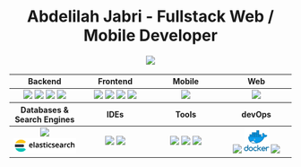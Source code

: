 <div align="center">

# Abdelilah Jabri - Fullstack Web / Mobile Developer

![](https://visitor-badge.laobi.icu/badge?page_id=AbdelilahJabri.Abdelilah)

  <table align ="center">
    <thead>
    <tr>
      <th width="25%">Backend</th>
      <th width="25%">Frontend</th>
      <th width="25%">Mobile</th>
      <th width="25%">Web</th>
    </tr>
    </thead>
    <tbody>
      <tr>
        <td align = "center">
          <img src = "https://www.freepnglogos.com/uploads/php-logo-png/php-logo-php-elephant-logo-vectors-download-5.png" height ="35px">
          <img src = "https://symfony.com/images/logos/sf-positive.svg" height ="35px">
          <img src = "https://upload.wikimedia.org/wikipedia/commons/thumb/9/9a/Laravel.svg/1200px-Laravel.svg.png" height ="35px">
          <img src = "https://api-platform.com/static/1d564bfa48554e9e55528e4352daeec4/77647/Logo_Circle%20webby%20text%20blue%20light.png" height ="35px">
        </td>
        <td  align = "center">
          <img src = "https://cdn.auth0.com/blog/react-js/react.png" height ="45px">
          <img src = "https://everyday.codes/wp-content/uploads/2020/01/0-U2DmhXYumRyXH6X1.png" height ="35px">
          <img src = "https://upload.wikimedia.org/wikipedia/commons/thumb/9/95/Vue.js_Logo_2.svg/1200px-Vue.js_Logo_2.svg.png" height ="35px">
          <img src = "https://nuxtjs.org/logos/nuxt-square.svg" height ="45px">
        </td>
        <td  align = "center">
          <img src = "https://assets-global.website-files.com/5d9bc5d562ffc2869b470941/5e1f9804b36ff7196d4b72a0_logo-react-native-tech.png" height ="45px">
        </td>
        <td align = "center">
          <img src = "https://www.freepnglogos.com/uploads/html5-logo-png/html5-logo-best-web-design-psd-html-cms-development-ecommerce-6.png" width ="130px">
        </td>
      </tr>
    </tbody>
    <thead>
    <tr>
      <th>Databases & Search Engines</th>
      <th>IDEs</th>
      <th>Tools</th>
      <th>devOps</th>
    </tr>
    </thead>
    <tbody>
      <tr>
        <td align = "center">
          <img src = "http://pngimg.com/uploads/mysql/mysql_PNG23.png" height ="45px">
          <img src = "https://raw.githubusercontent.com/docker-library/docs/7baeec9386c1d3960fc9021a5973694b2e0e1af9/elasticsearch/logo.png" width ="160px">
        </td>
        <td align = "center">
          <img src = "https://upload.wikimedia.org/wikipedia/commons/d/d0/Phpstorm.png" height ="45px">
          <img src = "https://upload.wikimedia.org/wikipedia/commons/thumb/d/d7/WebStorm.png/1200px-WebStorm.png" height ="45px">
        </td>
        <td  align = "center">
          <img src = "https://git-scm.com/images/logos/downloads/Git-Icon-1788C.png" height ="45px">
          <img src = "https://miro.medium.com/max/325/0*tTvqxZBtyiDw3vVw.png" height ="45px">
          <img src = "https://nordicapis.com/wp-content/uploads/pm-logo-vert.png" height ="45px">
        </td>
        <td  align = "center">
          <img src="https://upload.wikimedia.org/wikipedia/commons/thumb/3/35/Tux.svg/1200px-Tux.svg.png" height ="45px" />
          <img src="https://raw.githubusercontent.com/github/explore/80688e429a7d4ef2fca1e82350fe8e3517d3494d/topics/docker/docker.png" height ="45px" >
          <img src="https://upload.wikimedia.org/wikipedia/commons/thumb/e/e9/Jenkins_logo.svg/1200px-Jenkins_logo.svg.png" height ="45px"/>
        </td>
      </tr>
    </tbody>
  </table>
<div align = "center">
</div>

